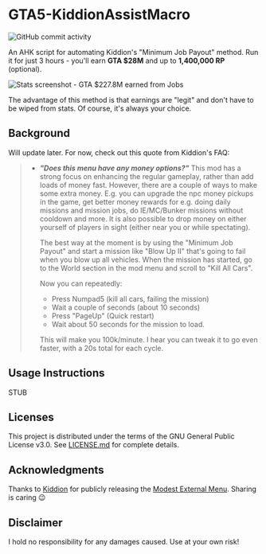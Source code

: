 # GTA5-KiddionAssistMacro

![GitHub commit activity](https://img.shields.io/github/commit-activity/w/Terrobility/GTA5-KiddionAssistMacro.svg)

An AHK script for automating Kiddion's "Minimum Job Payout" method. Run it for just 3 hours - you'll earn **GTA $28M** and up to **1,400,000 RP** (optional).

![Stats screenshot - GTA $227.8M earned from Jobs](https://i.imgur.com/tQfFUIG.png)

The advantage of this method is that earnings are "legit" and don't have to be wiped from stats. Of course, it's always your choice.

## Background
Will update later. For now, check out this quote from Kiddion's FAQ:

> - ***"Does this menu have any money options?"***
  This mod has a strong focus on enhancing the regular gameplay, rather than add loads of money fast. However, there are a couple of ways to make some extra money. E.g. you can upgrade the npc money pickups in the game, get better money rewards for e.g. doing daily missions and mission jobs, do IE/MC/Bunker missions without cooldown and more. It is also possible to drop money on either yourself of players in sight (either near you or while spectating).
>
>   The best way at the moment is by using the "Minimum Job Payout" and start a mission like "Blow Up II" that's going to fail when you blow up all vehicles. When the mission has started, go to the World section in the mod menu and scroll to "Kill All Cars".
>
>   Now you can repeatedly:
>     - Press Numpad5 (kill all cars, failing the mission)
>     - Wait a couple of seconds (about 10 seconds)
>     - Press "PageUp" (Quick restart)
>     - Wait about 50 seconds for the mission to load.
>
>   This will make you 100k/minute. I hear you can tweak it to go even faster, with a 20s total for each cycle.

## Usage Instructions
STUB

## Licenses
This project is distributed under the terms of the GNU General Public License v3.0. See [LICENSE.md](LICENSE.md) for complete details.

## Acknowledgments
Thanks to [Kiddion](https://www.unknowncheats.me/forum/members/1861563.html) for publicly releasing the [Modest External Menu](https://www.unknowncheats.me/forum/grand-theft-auto-v/262733-kiddions-modest-external-menu.html). Sharing is caring 😉

## Disclaimer
I hold no responsibility for any damages caused. Use at your own risk!
